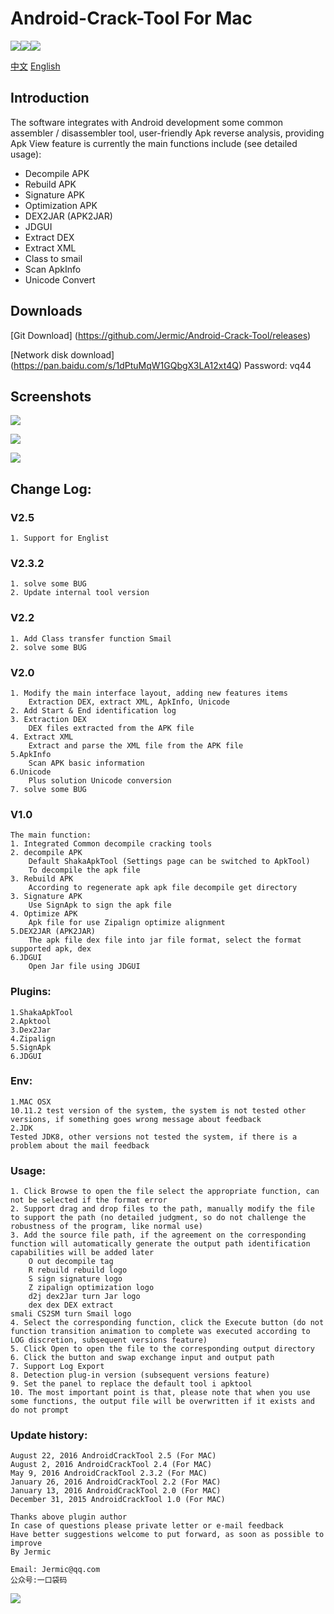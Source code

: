 Android-Crack-Tool For Mac
================

![](https://img.shields.io/badge/platform-macOS-red.svg)![](https://img.shields.io/badge/language-Objective--C-orange.svg)![](https://img.shields.io/badge/version-2.5.1-red.svg)

[中文](https://github.com/Jermic/Android-Crack-Tool/blob/master/README.md) [English](https://github.com/Jermic/Android-Crack-Tool/blob/master/README-EN.md)

## Introduction
The software integrates with Android development some common assembler / disassembler tool, user-friendly Apk reverse analysis, providing Apk View feature is currently the main functions include (see detailed usage):

- Decompile APK
- Rebuild APK
- Signature APK
- Optimization APK
- DEX2JAR (APK2JAR)
- JDGUI
- Extract DEX
- Extract  XML
- Class to smail
- Scan ApkInfo
- Unicode Convert

## Downloads
[Git Download] (https://github.com/Jermic/Android-Crack-Tool/releases)

[Network disk download] (https://pan.baidu.com/s/1dPtuMqW1GQbgX3LA12xt4Q) Password: vq44
## Screenshots
![](https://raw.githubusercontent.com/Jermic/Android-Crack-Tool/master/screenshots/7.png)

![](https://raw.githubusercontent.com/Jermic/Android-Crack-Tool/master/screenshots/8.png)

![](https://raw.githubusercontent.com/Jermic/Android-Crack-Tool/master/screenshots/9.png)

## Change Log:
### V2.5
```
1. Support for Englist
```
### V2.3.2
```
1. solve some BUG
2. Update internal tool version
```
### V2.2
```
1. Add Class transfer function Smail
2. solve some BUG
```
### V2.0
```
1. Modify the main interface layout, adding new features items
	Extraction DEX, extract XML, ApkInfo, Unicode
2. Add Start & End identification log
3. Extraction DEX
	DEX files extracted from the APK file
4. Extract XML
	Extract and parse the XML file from the APK file
5.ApkInfo
	Scan APK basic information
6.Unicode
	Plus solution Unicode conversion
7. solve some BUG
```
### V1.0
```
The main function:
1. Integrated Common decompile cracking tools
2. decompile APK
	Default ShakaApkTool (Settings page can be switched to ApkTool)
	To decompile the apk file
3. Rebuild APK
	According to regenerate apk apk file decompile get directory
3. Signature APK
	Use SignApk to sign the apk file
4. Optimize APK
	Apk file for use Zipalign optimize alignment
5.DEX2JAR (APK2JAR)
	The apk file dex file into jar file format, select the format supported apk, dex
6.JDGUI
	Open Jar file using JDGUI
```
### Plugins:
```
1.ShakaApkTool
2.Apktool
3.Dex2Jar
4.Zipalign
5.SignApk
6.JDGUI
```
### Env:
```
1.MAC OSX
10.11.2 test version of the system, the system is not tested other versions, if something goes wrong message about feedback
2.JDK
Tested JDK8, other versions not tested the system, if there is a problem about the mail feedback
```

### Usage:
```
1. Click Browse to open the file select the appropriate function, can not be selected if the format error
2. Support drag and drop files to the path, manually modify the file to support the path (no detailed judgment, so do not challenge the robustness of the program, like normal use)
3. Add the source file path, if the agreement on the corresponding function will automatically generate the output path identification capabilities will be added later
	O out decompile tag
	R rebuild rebuild logo
	S sign signature logo
	Z zipalign optimization logo
	d2j dex2Jar turn Jar logo
	dex dex DEX extract
smali CS2SM turn Smail logo
4. Select the corresponding function, click the Execute button (do not function transition animation to complete was executed according to LOG discretion, subsequent versions feature)
5. Click Open to open the file to the corresponding output directory
6. Click the button and swap exchange input and output path
7. Support Log Export
8. Detection plug-in version (subsequent versions feature)
9. Set the panel to replace the default tool i apktool
10. The most important point is that, please note that when you use some functions, the output file will be overwritten if it exists and do not prompt
```
### Update history:
```
August 22, 2016 AndroidCrackTool 2.5 (For MAC)
August 2, 2016 AndroidCrackTool 2.4 (For MAC)
May 9, 2016 AndroidCrackTool 2.3.2 (For MAC)
January 26, 2016 AndroidCrackTool 2.2 (For MAC)
January 13, 2016 AndroidCrackTool 2.0 (For MAC)
December 31, 2015 AndroidCrackTool 1.0 (For MAC)
```

```
Thanks above plugin author
In case of questions please private letter or e-mail feedback
Have better suggestions welcome to put forward, as soon as possible to improve
By Jermic

Email: Jermic@qq.com
公众号:一口袋码
```

![](https://raw.githubusercontent.com/Jermic/Android-Crack-Tool/master/screenshots/wx_code.jpg)
